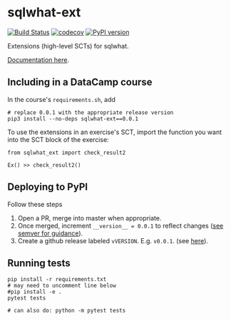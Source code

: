 sqlwhat-ext
===========

[![Build Status](https://travis-ci.org/datacamp/sqlwhat-ext.svg?branch=master)](https://travis-ci.org/datacamp/sqlwhat-ext)
[![codecov](https://codecov.io/gh/datacamp/sqlwhat-ext/branch/master/graph/badge.svg)](https://codecov.io/gh/datacamp/sqlwhat-ext)
[![PyPI version](https://badge.fury.io/py/sqlwhat-ext.svg)](https://badge.fury.io/py/sqlwhat-ext)

Extensions (high-level SCTs) for sqlwhat.

[Documentation here](http://sqlwhat-ext.readthedocs.io/).

Including in a DataCamp course
------------------------------

In the course's `requirements.sh`, add

```
# replace 0.0.1 with the appropriate release version
pip3 install --no-deps sqlwhat-ext==0.0.1
```

To use the extensions in an exercise's SCT, import the function you want into the SCT block of the exercise:

```
from sqlwhat_ext import check_result2

Ex() >> check_result2()
```

Deploying to PyPI
----------------------------

Follow these steps

1. Open a PR, merge into master when appropriate.
2. Once merged, increment `__version__ = 0.0.1` to reflect changes ([see semver for guidance](http://semver.org/)).
3. Create a github release labeled `vVERSION`. E.g. `v0.0.1`. (see [here](https://help.github.com/articles/creating-releases/)).


Running tests
-------------

```
pip install -r requirements.txt
# may need to uncomment line below
#pip install -e .
pytest tests

# can also do: python -m pytest tests
```
